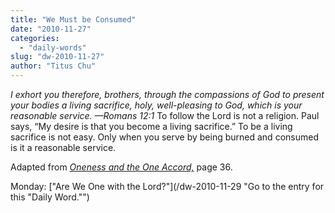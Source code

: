 ```yaml
---
title: "We Must be Consumed"
date: "2010-11-27"
categories: 
  - "daily-words"
slug: "dw-2010-11-27"
author: "Titus Chu"
---
```


_I exhort you therefore, brothers, through the compassions of God to present your bodies a living sacrifice, holy, well-pleasing to God, which is your reasonable service. —Romans 12:1_ To follow the Lord is not a religion. Paul says, “My desire is that you become a living sacrifice.” To be a living sacrifice is not easy. Only when you serve by being burned and consumed is it a reasonable service.

Adapted from _[Oneness and the One Accord,](/book-oneness "Go to the listing for this book.")_ page 36.

Monday: ["Are We One with the Lord?"](/dw-2010-11-29 "Go to the entry for this "Daily Word."")
